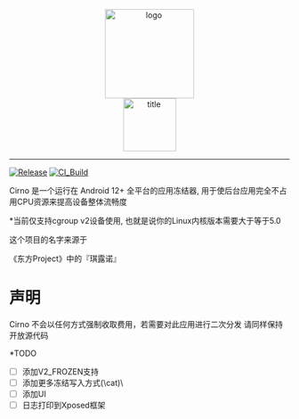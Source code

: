 <div align="center" class="percent">
   <img width="160" src="cirno.png" alt="logo"></br>
   <img width="95" src="cirno.svg" alt="title">
</div>
   
----
[![Release](https://img.shields.io/github/release/Nep-Timeline/Cirno.svg)](https://github.com/Nep-Timeline/Cirno/releases/latest)
[![CI_Build](https://github.com/Nep-Timeline/Cirno/actions/workflows/android.yml/badge.svg)](https://github.com/Nep-Timeline/Cirno/actions/workflows/android.yml)

Cirno 是一个运行在 Android 12+ 全平台的应用冻结器, 用于使后台应用完全不占用CPU资源来提高设备整体流畅度

*当前仅支持cgroup v2设备使用, 也就是说你的Linux内核版本需要大于等于5.0

这个项目的名字来源于

《东方Project》中的『琪露诺』

# 声明
Cirno 不会以任何方式强制收取费用，若需要对此应用进行二次分发 请同样保持开放源代码

*TODO
 - [ ] 添加V2_FROZEN支持
 - [ ] 添加更多冻结写入方式(\cat)\
 - [ ] 添加UI
 - [ ] 日志打印到Xposed框架
